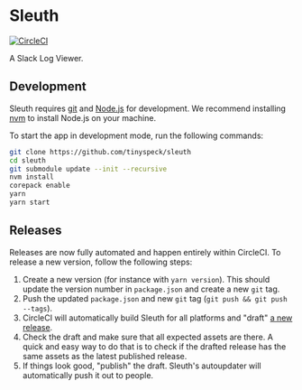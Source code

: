 # Sleuth

[![CircleCI](https://dl.circleci.com/status-badge/img/gh/tinyspeck/sleuth/tree/main.svg?style=shield)](https://dl.circleci.com/status-badge/redirect/gh/tinyspeck/sleuth/tree/main)

A Slack Log Viewer.

## Development

Sleuth requires [git](https://git-scm.com/) and [Node.js](https://nodejs.org/) for development.
We recommend installing [nvm](https://github.com/nvm-sh/nvm) to install Node.js on your machine.

To start the app in development mode, run the following commands:

```sh
git clone https://github.com/tinyspeck/sleuth
cd sleuth
git submodule update --init --recursive
nvm install
corepack enable
yarn
yarn start
```

## Releases

Releases are now fully automated and happen entirely within CircleCI.
To release a new version, follow the following steps:

1. Create a new version (for instance with `yarn version`). This should
   update the version number in `package.json` and create a new `git` tag.
2. Push the updated `package.json` and new `git` tag (`git push && git push --tags`).
3. CircleCI will automatically build Sleuth for all platforms and "draft"
   [a new release](https://github.com/tinyspeck/sleuth/releases).
4. Check the draft and make sure that all expected assets are there. A quick and
   easy way to do that is to check if the drafted release has the same assets
   as the latest published release.
5. If things look good, "publish" the draft. Sleuth's autoupdater will automatically
   push it out to people.
